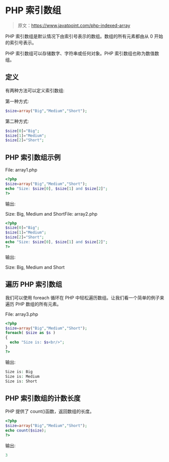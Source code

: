 # PHP 索引数组

> 原文：<https://www.javatpoint.com/php-indexed-array>

PHP 索引数组是默认情况下由索引号表示的数组。数组的所有元素都由从 0 开始的索引号表示。

PHP 索引数组可以存储数字、字符串或任何对象。PHP 索引数组也称为数值数组。

## 定义

有两种方法可以定义索引数组:

第一种方式:

```php
$size=array("Big","Medium","Short");

```

第二种方式:

```php
$size[0]="Big";
$size[1]="Medium";
$size[2]="Short";

```

## PHP 索引数组示例

File: array1.php

```php
<?php
$size=array("Big","Medium","Short");
echo "Size: $size[0], $size[1] and $size[2]";
?>

```

输出:

Size: Big, Medium and ShortFile: array2.php

```php
<?php
$size[0]="Big";
$size[1]="Medium";
$size[2]="Short";
echo "Size: $size[0], $size[1] and $size[2]";
?>

```

输出:

Size: Big, Medium and Short

## 遍历 PHP 索引数组

我们可以使用 foreach 循环在 PHP 中轻松遍历数组。让我们看一个简单的例子来遍历 PHP 数组的所有元素。

File: array3.php

```php
<?php
$size=array("Big","Medium","Short");
foreach( $size as $s )
{
  echo "Size is: $s<br/>";
}
?>

```

输出:

```php
Size is: Big
Size is: Medium
Size is: Short

```

## PHP 索引数组的计数长度

PHP 提供了 count()函数，返回数组的长度。

```php
<?php
$size=array("Big","Medium","Short");
echo count($size);
?>

```

输出:

```php
3

```